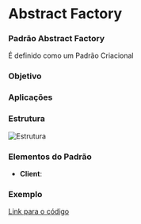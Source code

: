 # Abstract Factory 

### Padrão Abstract Factory

É definido como um Padrão Criacional

### Objetivo

### Aplicações

### Estrutura
![Estrutura](https://refactoring.guru/images/patterns/diagrams/abstract-factory/structure.png)

### Elementos do Padrão

- **Client**:

### Exemplo
[Link para o código]()

